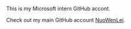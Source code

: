 This is my Microsoft intern GitHub accont.

Check out my main GitHub account [NuoWenLei](https://github.com/NuoWenLei).
